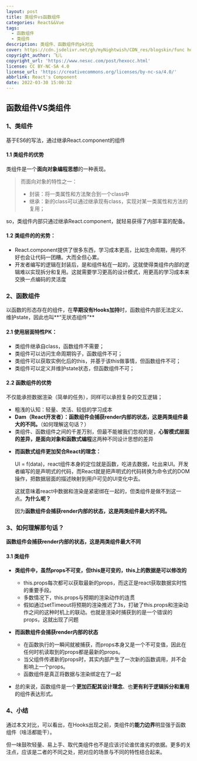 ```yaml
---
layout: post
title: 类组件vs函数组件
categories: React&&Vue
tags:
  - 函数组件
  - 类组件
description: 类组件、函数组件的pk对比
cover: https://cdn.jsdelivr.net/gh/myNightwish/CDN_res/blogskin/func hook.webp
copyright_author: 飞儿
copyright_url: 'https://www.nesxc.com/post/hexocc.html'
license: CC BY-NC-SA 4.0
license_url: 'https://creativecommons.org/licenses/by-nc-sa/4.0/'
abbrlink: React's Component
date: 2022-03-30 15:00:32
---
```


## 函数组件VS类组件

### 1、类组件

基于ES6的写法，通过继承React.component的组件

#### 1.1 类组件的优势

类组件是一个**面向对象编程思想**的一种表现。

> 而面向对象的特性之一：
>
> - 封装：将一类属性和方法聚合到一个class中
> - 继承：新的class可以通过继承现有class，实现对某一类属性和方法的复用；

so，类组件内部只通过继承React.component，就轻易获得了内部丰富的配备。

#### 1.2 类组件的的劣势：

* React.component提供了很多东西，学习成本更高，比如生命周期，用的不好也会让代码一团糟。大而全但心累。
* 开发者编写的逻辑在封装后，是和组件粘在一起的，这就使得类组件内部的逻辑难以实现拆分和复用。这就需要学习更高的设计模式，用更高的学习成本来交换一点编码的灵活度

### 2、函数组件

以函数的形态存在的组件，在**早期没有Hooks加持**时，函数组件内部无法定义、维护state，因此也叫**“无状态组件”**

#### 2.1 使用层面特性PK：

* 类组件继承自class，函数组件不需要；
* 类组件可以访问生命周期钩子，函数组件不可；
* 类组件可以获取实例化后的this，并基于该this做事情，但函数组件不可；
* 类组件可以定义并维护state状态，但函数组件不可；

#### 2.2 函数组件的优势

不仅能承担数据渲染（简单的任务），同样可以承担复杂的交互逻辑；

* 粗浅的认知：轻量、灵活、较低的学习成本
* **Dam（React开发者）：函数组件会捕获render内部的状态，这是两类组件最大的不同。**（如何理解这句话？）
* 类组件、函数组件之间的千差万别，但最不能被我们忽视的是，**心智模式层面的差异，**是**面向对象和函数式编程**这两种不同设计思想的差异

- **而函数式组件更加契合React的理念：**

  UI = f(data)，react组件本身的定位就是函数，吃进去数据，吐出来UI。开发者编写的是声明式的代码，而React就是把声明式的代码转换为命令式的DOM操作，把数据层面的描述映射到用户可见的UI变化中去。

  这就意味着react中数据和渲染是紧密绑在一起的，但类组件是做不到这一点。**为什么呢？**

  因为**函数组件会捕获render内部的状态，这是两类组件最大的不同。**

### 3、如何理解那句话？

**函数组件会捕获render内部的状态，这是两类组件最大不同**

#### 3.1 类组件

- **类组件中，虽然props不可变，但this是可变的，this上的数据是可以修改的**
  - this.props每次都可以获取最新的props，而这正是react获取数据实时性的重要手段。
  - 多数情况下，this.props与预期的渲染动作的连贯
  - 假如通过setTimeout将预期的渲染推迟了3s，打破了this.props和渲染动作之间的这种时机上的联动。也就是渲染时捕获到的是一个错误的props，这就出现了问题

- **而函数组件会捕获render内部的状态**
  - 在函数执行的一瞬间就被捕获，而props本身又是一个不可变值，因此在任何时机读取到的props都是最新的props。
  - 当父组件传递新的props时，其实内部产生了一次新的函数调用，并不会影响上一个props。
  - 函数组件是真正将数据与渲染绑定在了一起
- 总的来说，函数组件是一个**更加匹配其设计理念**、也**更有利于逻辑拆分和重用**的组件表达形式。

### 4、小结

通过本文对比，可以看出，在Hooks出现之前，类组件的**能力边界**明显强于函数组件（啥活都能干）。

但一味鼓吹轻量、易上手、取代类组件也不是应该讨论谁优谁劣的依据。更多的关注点，应该是二者的不同之处，把对应的场景与不同的特性结合起来。
